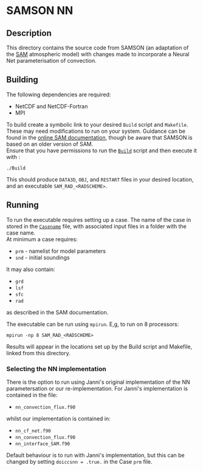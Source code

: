 # SAMSON NN

## Description

This directory contains the source code from SAMSON (an adaptation of the [SAM](http://rossby.msrc.sunysb.edu/~marat/SAM.html) atmospheric model) with changes made to incorporate a Neural Net parameterisation of convection.

## Building

The following dependencies are required:

- NetCDF and NetCDF-Fortran
- MPI

To build create a symbolic link to your desired `Build` script and `Makefile`.
These may need modifications to run on your system. Guidance can be found in the
[online SAM documentation](http://rossby.msrc.sunysb.edu/~marat/SAM.html), though be
aware that SAMSON is based on an older version of SAM.  
Ensure that you have permissions to run the [`Build`](Build) script and then execute it
with :
```
./Build
```

This should produce `DATA3D`, `OBJ`, and `RESTART` files in your desired location, and
an executable `SAM_RAD_<RADSCHEME>`.

## Running

To run the executable requires setting up a case.
The name of the case in stored in the [`Casename`](Casename) file, with associated
input files in a folder with the case name.  
At minimum a case requires:

- `prm` - namelist for model parameters
- `snd` - initial soundings

It may also contain:

- `grd`
- `lsf`
- `sfc`
- `rad`

as described in the SAM documentation.

The executable can be run using `mpirun`. E,g, to run on 8 processors:
```
mpirun -np 8 SAM_RAD_<RADSCHEME>
```
Results will appear in the locations set up by the Build script and Makefile, linked
from this directory.

### Selecting the NN implementation

There is the option to run using Janni's original implementation of the NN parametersation
or our re-implementation.
For Janni's implementation is contained in the file:

- `nn_convection_flux.f90`

whilst our implementation is contained in:

- `nn_cf_net.f90`
- `nn_convection_flux.f90`
- `nn_interface_SAM.f90`

Default behaviour is to run with Janni's implementation, but this can be changed by
setting `doiccsnn = .true.` in the Case `prm` file.

